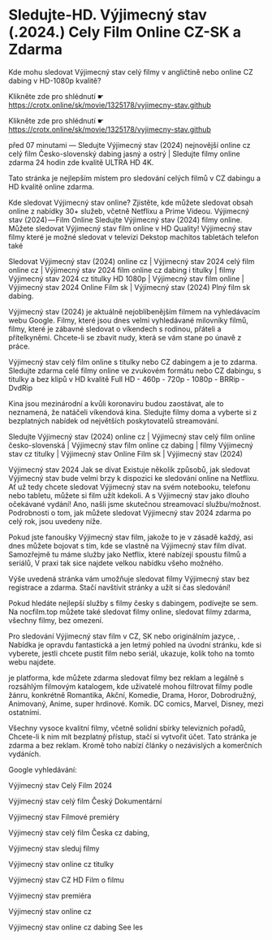 # Sledujte-HD. Výjimecný stav (.2024.) Cely Film Online CZ-SK a Zdarma


Kde mohu sledovat Výjimecný stav celý filmy v angličtině nebo online CZ dabing v HD-1080p kvalitě?

 

 

 

Klikněte zde pro shlédnutí ☛ https://crotx.online/sk/movie/1325178/vyjimecny-stav.github

Klikněte zde pro shlédnutí ☛ https://crotx.online/sk/movie/1325178/vyjimecny-stav.github

 

 

 

před 07 minutami — Sledujte Výjimecný stav (2024) nejnovější online cz celý film Česko-slovenský dabing jasný a ostrý | Sledujte filmy online zdarma 24 hodin zde kvalitě ULTRA HD 4K.


Tato stránka je nejlepším místem pro sledování celých filmů v CZ dabingu a HD kvalitě online zdarma.


Kde sledovat Výjimecný stav online? Zjistěte, kde můžete sledovat obsah online z nabídky 30+ služeb, včetně Netflixu a Prime Videou. Výjimecný stav (2024) — Film Online Sledujte Výjimecný stav (2024) filmy online. Můžete sledovat Výjimecný stav film online v HD Quality! Výjimecný stav filmy které je možné sledovat v televizi Dekstop machitos tabletách telefon také


Sledovat Výjimecný stav (2024) online cz | Výjimecný stav 2024 celý film online cz | Výjimecný stav 2024 film online cz dabing i titulky | filmy Výjimecný stav 2024 cz titulky HD 1080p | Výjimecný stav film online | Výjimecný stav 2024 Online Film sk | Výjimecný stav (2024) Plný film sk dabing.


Výjimecný stav (2024) je aktuálně nejoblíbenějším filmem na vyhledávacím webu Google. Filmy, které jsou dnes velmi vyhledávané milovníky filmů, filmy, které je zábavné sledovat o víkendech s rodinou, přáteli a přítelkyněmi. Chcete-li se zbavit nudy, která se vám stane po únavě z práce.


Výjimecný stav celý film online s titulky nebo CZ dabingem a je to zdarma. Sledujte zdarma celé filmy online ve zvukovém formátu nebo CZ dabingu, s titulky a bez klipů v HD kvalitě Full HD - 460p - 720p - 1080p - BRRip - DvdRip


Kina jsou mezinárodní a kvůli koronaviru budou zaostávat, ale to neznamená, že natáčeli víkendová kina. Sledujte filmy doma a vyberte si z bezplatných nabídek od největších poskytovatelů streamování.


Sledujte Výjimecný stav (2024) online cz | Výjimecný stav celý film online česko-slovenská | Výjimecný stav film online cz dabing | filmy Výjimecný stav cz titulky | Výjimecný stav Online Film sk | Výjimecný stav (2024)


Výjimecný stav 2024 Jak se dívat Existuje několik způsobů, jak sledovat Výjimecný stav bude velmi brzy k dispozici ke sledování online na Netflixu. Ať už tedy chcete sledovat Výjimecný stav na svém notebooku, telefonu nebo tabletu, můžete si film užít kdekoli. A s Výjimecný stav jako dlouho očekávané vydání! Ano, našli jsme skutečnou streamovací službu/možnost. Podrobnosti o tom, jak můžete sledovat Výjimecný stav 2024 zdarma po celý rok, jsou uvedeny níže.

Pokud jste fanoušky Výjimecný stav film, jakože to je v zásadě každý, asi dnes můžete bojovat s tím, kde se vlastně na Výjimecný stav film dívat. Samozřejmě tu máme služby jako Netflix, které nabízejí spoustu filmů a seriálů, V praxi tak sice najdete velkou nabídku všeho možného.


Výše uvedená stránka vám umožňuje sledovat filmy Výjimecný stav bez registrace a zdarma. Stačí navštívit stránky a užít si čas sledování!


Pokud hledáte nejlepší služby s filmy česky s dabingem, podívejte se sem. Na nocfilm.top můžete také sledovat filmy online, sledovat filmy zdarma, všechny filmy, bez omezení.


Pro sledování Výjimecný stav film v CZ, SK nebo originálním jazyce, . Nabídka je opravdu fantastická a jen letmý pohled na úvodní stránku, kde si vyberete, jestli chcete pustit film nebo seriál, ukazuje, kolik toho na tomto webu najdete.


je platforma, kde můžete zdarma sledovat filmy bez reklam a legálně s rozsáhlým filmovým katalogem, kde uživatelé mohou filtrovat filmy podle žánru, konkrétně Romantika, Akční, Komedie, Drama, Horor, Dobrodružný, Animovaný, Anime, super hrdinové. Komik. DC comics, Marvel, Disney, mezi ostatními.


Všechny vysoce kvalitní filmy, včetně solidní sbírky televizních pořadů, Chcete-li k nim mít bezplatný přístup, stačí si vytvořit účet. Tato stránka je zdarma a bez reklam. Kromě toho nabízí články o nezávislých a komerčních vydáních.


Google vyhledávání:

Výjimecný stav Celý Film 2024

Výjimecný stav celý film Český Dokumentární

Výjimecný stav Filmové premiéry

Výjimecný stav celý film Česka cz dabing,

Výjimecný stav sleduj filmy

Výjimecný stav online cz titulky

Výjimecný stav CZ HD Film o filmu

Výjimecný stav premiéra

Výjimecný stav online cz

Výjimecný stav online cz dabing See les

